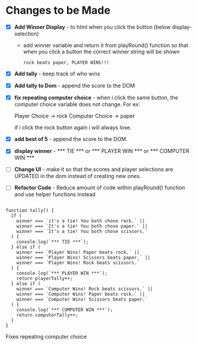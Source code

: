 # Changes to be Made

- [x] **Add Winner Display** - to html when you click the button (below display-selection)
  - add winner variable and return it from playRound() function so that when you click a button the correct winner string will be shown
    ```
    rock beats paper, PLAYER WINS!!!
    ```
- [x] **Add tally** - keep track of who wins 
- [x] **Add tally to Dom** - append the score to the DOM
- [x] **fix repeating computer choice** - when i click the same button, the computer choice variable does not change. For ex:

    Player Choice -> rock
    Computer Choice -> paper

    if i click the rock button again i will always lose. 
- [x] **add best of 5** - append the score to the DOM.
- [x] **display winner** - *** TIE *** or *** PLAYER WIN *** or *** COMPUTER WIN ***
- [ ] **Change UI** - make it so that the scores and player selections are UPDATED in the dom instead of creating new ones. 
- [ ] **Refactor Code** - Reduce amount of code within playRound() function and use helper functions instead



```

function tally() {
  if (
    winner === `it's a tie! You both chose rock.` ||
    winner === `It's a tie! You both chose paper.` ||
    winner === `It's a tie! You both chose scissors.`
  ) {
    console.log(`*** TIE ***`);
  } else if (
    winner === `Player Wins! Paper beats rock.` ||
    winner === `Player Wins! Scissors beats paper.` ||
    winner === `Player Wins! Rock beats scissors.`
  ) {
    console.log(`*** PLAYER WIN ***`);
    return playerTally++;
  } else if (
    winner === `Computer Wins! Rock beats scissors.` ||
    winner === `Computer Wins! Paper beats rock.` ||
    winner === `Computer Wins! Scissors beats paper.`
  ) {
    console.log(`*** COMPUTER WIN ***`);
    return computerTally++;
  }
}

```

Fixes repeating computer choice